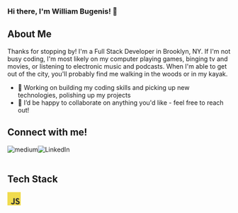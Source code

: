 ### Hi there, I'm William Bugenis! 👋

## About Me
Thanks for stopping by! I'm a Full Stack Developer in Brooklyn, NY.
If I'm not busy coding, I'm most likely on my computer playing games, binging tv and movies, or listening to electronic music and podcasts.
When I'm able to get out of the city, you'll probably find me walking in the woods or in my kayak.

- 🌱 Working on building my coding skills and picking up new technologies, polishing up my projects
- 👯 I’d be happy to collaborate on anything you'd like - feel free to reach out!

## Connect with me!
[<img align="left" alt="medium" src="https://img.shields.io/badge/medium-%2312100E.svg?&style=for-the-badge&logo=medium&logoColor=white" />][blog]
[<img align="left" alt="LinkedIn" src="https://img.shields.io/badge/linkedin-%230077B5.svg?&style=for-the-badge&logo=linkedin&logoColor=white" />][linkedin]
<br />
<br />

## Tech Stack
[<img align="left" alt="JavaScript" width="30px" src="https://raw.githubusercontent.com/github/explore/80688e429a7d4ef2fca1e82350fe8e3517d3494d/topics/javascript/javascript.png">][github]

                                    
[blog]:https://wbugenis.medium.com/
[linkedin]:https://www.linkedin.com/in/william-bugenis/
[github]:https://github.com/wbugenis
